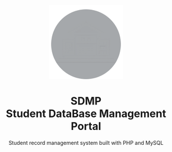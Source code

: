 <div align="center" >
<img src="src/images/icon.png" width="200">
<h1>SDMP<br/>Student DataBase Management Portal</h1>
<p>Student record management system built with PHP and MySQL</p>
</div>
<br/>
